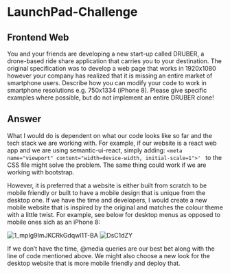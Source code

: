 # LaunchPad-Challenge

## Frontend Web

You and your friends are developing a new start-up called DRUBER, a drone-based ride share application that carries you to your destination. 
The original specification was to develop a web page that works in 1920x1080 however your company has realized that it is missing an entire 
market of smartphone users. Describe how you can modify your code to work in smartphone resolutions e.g. 750x1334 (iPhone 8).
Please give specific examples where possible, but do not implement an entire DRUBER clone!

## Answer
What I would do is dependent on what our code looks like so far and the tech stack we are working with. For example, if our website is 
a react web app and we are using semantic-ui-react, simply adding:
```<meta name="viewport" content="width=device-width, initial-scale=1">' ``` to the CSS file 
might solve the problem. The same thing could work if we are working with bootstrap.

However, it is preferred that a website is either built from scratch to be mobile friendly or built to have a mobile design that is unique from the desktop one. If we have the time and developers, I would create a new mobile website that is inspired by the original and matches the colour theme with a little twist. For example, see below for desktop menus as opposed to mobile ones sich as an iPhone 8:

![1_mpIg9ImJKCRkGdqwl1T-BA](https://user-images.githubusercontent.com/96713723/190940486-738bb593-baf9-495b-87e2-6c191f9a089a.jpeg)
![DsC1dZY](https://user-images.githubusercontent.com/96713723/190940254-f3b51f70-2827-4da5-ad60-a3ad7ebeaaab.gif)

If we don’t have the time, @media queries are our best bet along with the line of code mentioned above. We might also choose a new look for the desktop website that is more mobile friendly and deploy that. 

